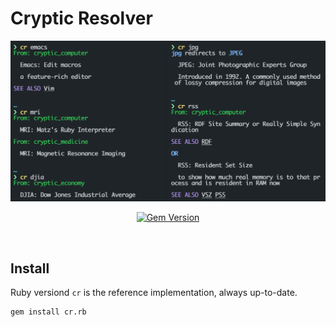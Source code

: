 # Cryptic Resolver

![screenshot](./screenshot.png)

<div align="center">

[![Gem Version](https://badge.fury.io/rb/cryptic-resolver.svg)](https://rubygems.org/gems/cryptic-resolver) 

</div>


<br>

## Install

Ruby versiond `cr` is the reference implementation, always up-to-date.
```bash
gem install cr.rb
```


[cr_Go]: https://github.com/cryptic-resolver/cr_Go
[cr_D]: https://github.com/cryptic-resolver/cr_D
